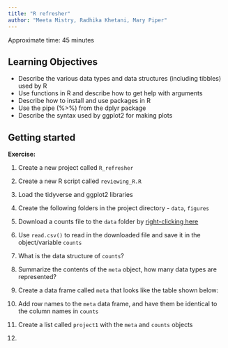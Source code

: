 ```yaml
---
title: "R refresher"
author: "Meeta Mistry, Radhika Khetani, Mary Piper"
---
```


Approximate time: 45 minutes

## Learning Objectives

* Describe the various data types and data structures (including tibbles) used by R
* Use functions in R and describe how to get help with arguments
* Describe how to install and use packages in R
* Use the pipe (%>%) from the dplyr package
* Describe the syntax used by ggplot2 for making plots

## Getting started

**Exercise:**

1. Create a new project called `R_refresher`
1. Create a new R script called `reviewing_R.R`
1. Load the tidyverse and ggplot2 libraries
1. Create the following folders in the project directory - `data`, `figures`
1. Download a counts file to the `data` folder by [right-clicking here]()
1. Use `read.csv()` to read in the downloaded file and save it in the object/variable `counts`
1. What is the data structure of `counts`?
1. Summarize the contents of the `meta` object, how many data types are represented?
1. Create a data frame called `meta` that looks like the table shown below:
 
1. Add row names to the `meta` data frame, and have them be identical to the column names in `counts`
1. Create a list called `project1` with the `meta` and `counts` objects
1. 

